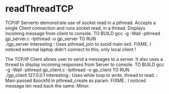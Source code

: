 # readThreadTCP
TCP/IP Serverto demonstrate use of socket read in a pthread.
Accepts a single Client connection and runs socket read, in a thread. 
Displays incoming message from client to console.
TO BUILD
  gcc -g -Wall -pthread gp_server.c -lpthread -o gp_server
TO RUN  
 ./gp_server <portno>
Interesting : Uses pthread_join to avoid main exit.
FIXME. I noticed external laptop didn't connect to this, only local client !

The TCP/IP Client allows user to send a messages to a server.
It also uses a thread to display incoming responses from Server to console.
TO BUILD
 gcc -g -Wall -pthread gp_client.c -lpthread -o gp_client
TO RUN  
./gp_client 127.0.0.1 <portno>
Interesting : Uses while loop to write, thread to read.
            : Main passed  &sockfd in pthread_create as param.
FIXME.. I noticed message len read back the same. Minor.
